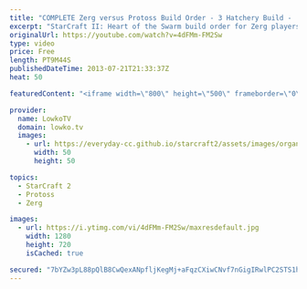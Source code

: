 ```yaml
---
title: "COMPLETE Zerg versus Protoss Build Order - 3 Hatchery Build -  StarCraft 2 Heart of the Swarm"
excerpt: "StarCraft II: Heart of the Swarm build order for Zerg players in SC2. In this build order I go over a standard 3 Hatchery build order versus Protoss.  The video shows you how to execute it, when and why. Don't forget to make drones!  More LowkoTV ▶ Subscribe | http://www.lowkotv.com/youtube ▶ Livestream"
originalUrl: https://youtube.com/watch?v=4dFMm-FM2Sw
type: video
price: Free
length: PT9M44S
publishedDateTime: 2013-07-21T21:33:37Z
heat: 50

featuredContent: "<iframe width=\"800\" height=\"500\" frameborder=\"0\" src=\"https://www.youtube.com/embed/4dFMm-FM2Sw\" allow=\"accelerometer; autoplay; encrypted-media; gyroscope; picture-in-picture\" allowfullscreen></iframe>"

provider:
  name: LowkoTV
  domain: lowko.tv
  images:
    - url: https://everyday-cc.github.io/starcraft2/assets/images/organizations/lowko.tv-50x50.jpg
      width: 50
      height: 50

topics:
  - StarCraft 2
  - Protoss
  - Zerg

images:
  - url: https://i.ytimg.com/vi/4dFMm-FM2Sw/maxresdefault.jpg
    width: 1280
    height: 720
    isCached: true

secured: "7bYZw3pL88pQlB8CwQexANpfljKegMj+aFqzCXiwCNvf7nGigIRwlPC2STS1heidjQszvqZFpa97BLnerK4FT6ixnGft3WkQnBRmJxi3Y6VRdcYD0/hThtd5qYMvB7G1HesOX7N+NZ5/rmko8R6Gohk+y7zf169TMk6HfRjNJizMHbgbiIDOHWp9wjUoQ7N2oexZ2OHh4ShPJI673mr1lKcE1nJN2jBrH5yT3cbbcN4aJzrIkOBenTWp9sfKo8G2yeXXUnzQ8kQhIJb5X5YAe89C/wtcwNOrOy1qCEcujNHzO04bCWwesQGj1Rahk4QAeVtv1Zfq/Gz88Qg+Abw2GSjmvanRbSZmQzPCQIigi9rL+/BCTD3pQWBY0On7UfoUd+WuRHIoy9/w7VjMf7xRUE4qh4f2d4cwnwqNzJzjnOQ=;6LbmvZicfQwi/FjTWnn/fw=="
---
```


